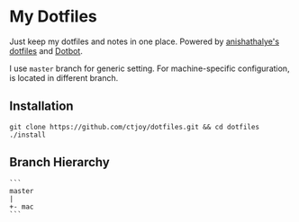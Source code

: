 # My Dotfiles

Just keep my dotfiles and notes in one place. Powered by [anishathalye's dotfiles](https://github.com/anishathalye/dotfiles) and [Dotbot](https://github.com/anishathalye/dotbot).

I use `master` branch for generic setting. For machine-specific configuration, is located in different branch.


## Installation

    git clone https://github.com/ctjoy/dotfiles.git && cd dotfiles
    ./install

## Branch Hierarchy
    ```
    master
    |
    +- mac
    ```
